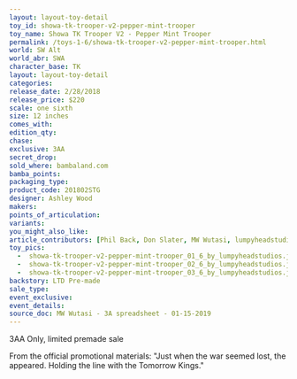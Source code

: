 ```yaml
---
layout: layout-toy-detail 
toy_id: showa-tk-trooper-v2-pepper-mint-trooper
toy_name: Showa TK Trooper V2 - Pepper Mint Trooper
permalink: /toys-1-6/showa-tk-trooper-v2-pepper-mint-trooper.html
world: SW Alt
world_abr: SWA
character_base: TK
layout: layout-toy-detail
categories: 
release_date: 2/28/2018
release_price: $220 
scale: one sixth
size: 12 inches
comes_with: 
edition_qty: 
chase: 
exclusive: 3AA
secret_drop: 
sold_where: bambaland.com
bamba_points: 
packaging_type: 
product_code: 201802STG
designer: Ashley Wood
makers: 
points_of_articulation: 
variants: 
you_might_also_like: 
article_contributors: [Phil Back, Don Slater, MW Wutasi, lumpyheadstudios]
toy_pics: 
  -  showa-tk-trooper-v2-pepper-mint-trooper_01_6_by_lumpyheadstudios.jpg
  -  showa-tk-trooper-v2-pepper-mint-trooper_02_6_by_lumpyheadstudios.jpg
  -  showa-tk-trooper-v2-pepper-mint-trooper_03_6_by_lumpyheadstudios.jpg
backstory: LTD Pre-made
sale_type: 
event_exclusive: 
event_details: 
source_doc: MW Wutasi - 3A spreadsheet - 01-15-2019
---
```

3AA Only, limited premade sale

From the official promotional materials: "Just when the war seemed lost, the appeared. Holding the line with the Tomorrow Kings."